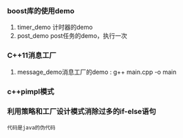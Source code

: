 
### boost库的使用demo
1. timer_demo 计时器的demo
2. post_demo post任务的demo，执行一次

### C++11消息工厂
1. message_demo消息工厂的demo   :  g++ main.cpp -o main

### c++pimpl模式

### 利用策略和工厂设计模式消除过多的if-else语句

	代码是java的伪代码
